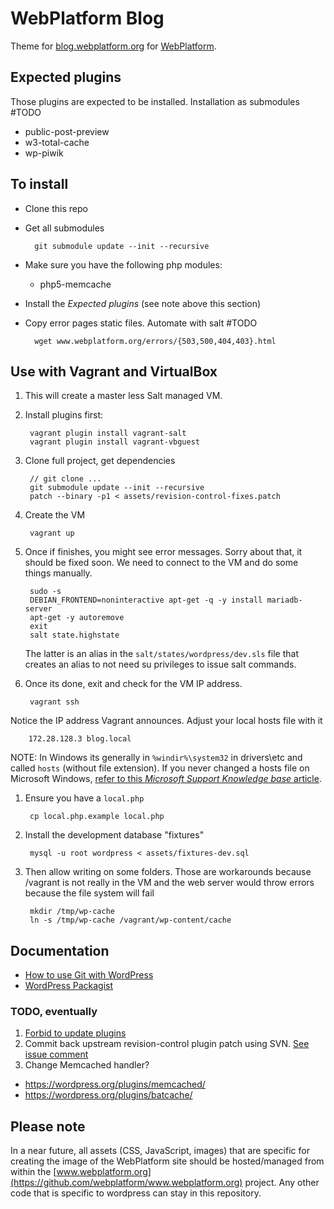 # WebPlatform Blog

Theme for [blog.webplatform.org](http://blog.webplatform.org/) for [WebPlatform](http://www.webplatform.org/).


## Expected plugins

Those plugins are expected to be installed. Installation as submodules #TODO

* public-post-preview
* w3-total-cache
* wp-piwik


## To install

* Clone this repo
* Get all submodules

        git submodule update --init --recursive

* Make sure you have the following php modules:
  * php5-memcache
* Install the *Expected plugins* (see note above this section)
* Copy error pages static files.  Automate with salt #TODO

        wget www.webplatform.org/errors/{503,500,404,403}.html


## Use with Vagrant and VirtualBox

1. This will create a master less Salt managed VM.

1. Install plugins first:

        vagrant plugin install vagrant-salt
        vagrant plugin install vagrant-vbguest

1. Clone full project, get dependencies

        // git clone ...
        git submodule update --init --recursive
        patch --binary -p1 < assets/revision-control-fixes.patch

1. Create the VM

        vagrant up

1. Once if finishes, you might see error messages. Sorry about that, it should be fixed soon. We need to connect to the VM and do some things manually.

        sudo -s
        DEBIAN_FRONTEND=noninteractive apt-get -q -y install mariadb-server
        apt-get -y autoremove
        exit
        salt state.highstate

    The latter is an alias in the `salt/states/wordpress/dev.sls` file that creates an alias to not need su privileges to issue salt commands.

1. Once its done, exit and check for the VM IP address.

        vagrant ssh

  Notice the IP address Vagrant announces. Adjust your local hosts file with it

        172.28.128.3 blog.local

  NOTE: In Windows its generally in `%windir%\system32` in drivers\etc and called `hosts` (without file extension). If you never changed a hosts file on Microsoft Windows, [refer to this *Microsoft Support Knowledge base* article](http://support.microsoft.com/kb/972034).

1. Ensure you have a `local.php`

        cp local.php.example local.php

1. Install the development database "fixtures"

        mysql -u root wordpress < assets/fixtures-dev.sql

1. Then allow writing on some folders.
  Those are workarounds because /vagrant is not really in the VM and the web server would throw errors because the file system will fail

        mkdir /tmp/wp-cache
        ln -s /tmp/wp-cache /vagrant/wp-content/cache


## Documentation

* [How to use Git with WordPress](http://blog.g-design.net/post/60019471157/managing-and-deploying-wordpress-with-git)
* [WordPress Packagist](http://wpackagist.org/)


### TODO, eventually

1. [Forbid to update plugins](http://tkjune.com/disable-update-checking-of-wordpress-3/)
2. Commit back upstream revision-control plugin patch using SVN. [See issue comment](https://wordpress.org/support/topic/php-errors-37?replies=2#post-6343317)
3. Change Memcached handler?
  * https://wordpress.org/plugins/memcached/
  * https://wordpress.org/plugins/batcache/

## Please note

In a near future, all assets (CSS, JavaScript, images) that are specific for creating the image
of the WebPlatform site should be hosted/managed from within the [www.webplatform.org](https://github.com/webplatform/www.webplatform.org) project. Any other code that is specific to wordpress can stay in this repository.
